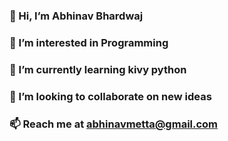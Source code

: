 ### 👋 Hi, I’m Abhinav Bhardwaj
### 👀 I’m interested in Programming
### 🌱 I’m currently learning kivy python
### 💞️ I’m looking to collaborate on new ideas 
### 📫 Reach me at abhinavmetta@gmail.com

<!---
Abhi-BloodFeeD/Abhi-BloodFeeD is a ✨ special ✨ repository because its `README.md` (this file) appears on your GitHub profile.
You can click the Preview link to take a look at your changes.
--->
